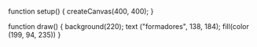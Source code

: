 function setup() {
  createCanvas(400, 400);
}

function draw() {
  background(220);
  text ("formadores", 138, 184);
  fill(color (199, 94, 235))
}

